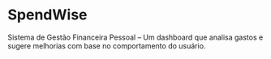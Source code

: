 # SpendWise
Sistema de Gestão Financeira Pessoal – Um dashboard que analisa gastos e sugere melhorias com base no comportamento do usuário.
